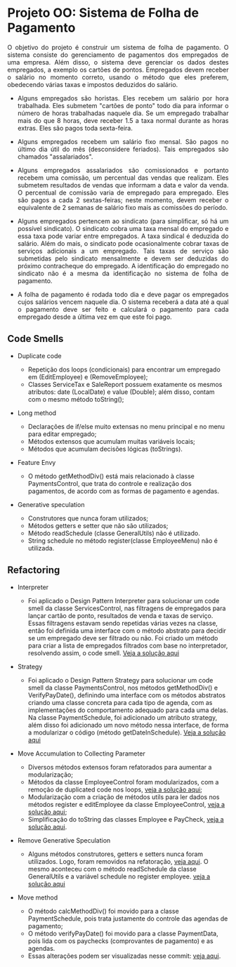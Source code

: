 # Projeto OO: Sistema de Folha de Pagamento

<p align="justify"> O objetivo do projeto é construir um sistema de folha de pagamento. O sistema consiste do gerenciamento de pagamentos dos empregados de uma empresa. Além disso, o sistema deve gerenciar os dados destes empregados, a exemplo os cartões de pontos. Empregados devem receber o salário no momento correto, usando o método que eles preferem, obedecendo várias taxas e impostos deduzidos do salário.
</p>

* <p align="justify">Alguns empregados são horistas. Eles recebem um salário por hora trabalhada. Eles submetem "cartões de ponto" todo dia para informar o número de horas trabalhadas naquele dia. Se um empregado trabalhar mais do que 8 horas, deve receber 1.5 a taxa normal durante as horas extras. Eles são pagos toda sexta-feira.</p>

* <p align="justify">Alguns empregados recebem um salário fixo mensal. São pagos no último dia útil do mês (desconsidere feriados). Tais empregados são chamados "assalariados".</p>

* <p align="justify">Alguns empregados assalariados são comissionados e portanto recebem uma comissão, um percentual das vendas que realizam. Eles submetem resultados de vendas que informam a data e valor da venda. O percentual de comissão varia de empregado para empregado. Eles são pagos a cada 2 sextas-feiras; neste momento, devem receber o equivalente de 2 semanas de salário fixo mais as comissões do período.

</p>

* <p align="justify">Alguns empregados pertencem ao sindicato (para simplificar, só há um possível sindicato). O sindicato cobra uma taxa mensal do empregado e essa taxa pode variar entre empregados. A taxa sindical é deduzida do salário. Além do mais, o sindicato pode ocasionalmente cobrar taxas de serviços adicionais a um empregado. Tais taxas de serviço são submetidas pelo sindicato mensalmente e devem ser deduzidas do próximo contracheque do empregado. A identificação do empregado no sindicato não é a mesma da identificação no sistema de folha de pagamento.</p>

* <p align="justify">A folha de pagamento é rodada todo dia e deve pagar os empregados cujos salários vencem naquele dia. O sistema receberá a data até a qual o pagamento deve ser feito e calculará o pagamento para cada empregado desde a última vez em que este foi pago.</p>

## Code Smells

* Duplicate code
  - Repetição dos loops (condicionais) para encontrar um empregado em (EditEmployee) e (RemoveEmployee);
  - Classes ServiceTax e SaleReport possuem exatamente os mesmos atributos: date (LocalDate) e value (Double); além disso, contam com o mesmo método toString();
 
* Long method
  - Declarações de if/else muito extensas no menu principal e no menu para editar empregado;
  - Métodos extensos que acumulam muitas variáveis locais;
  - Métodos que acumulam decisões lógicas (toStrings).

* Feature Envy
  - O método getMethodDiv() está mais relacionado à classe PaymentsControl, que trata do controle e realização dos pagamentos, de acordo com as formas de pagamento e agendas.

* Generative speculation
  - Construtores que nunca foram utilizados;
  - Métodos getters e setter que não são utilizados;
  - Método readSchedule (classe GeneralUtils) não é utilizado.
  - String schedule no método register(classe EmployeeMenu) não é utilizada.

## Refactoring

* Interpreter
  - Foi aplicado o Design Pattern Interpreter para solucionar um code smell da classe ServicesControl, nas filtragens de empregados para lançar cartão de ponto, resultados de venda e taxas de serviço. Essas filtragens estavam sendo repetidas várias vezes na classe, então foi definida uma interface com o método abstrato para decidir se um empregado deve ser filtrado ou não. Foi criado um método para criar a lista de empregados filtrados com base no interpretador, resolvendo assim, o code smell. [Veja a solução aqui](https://github.com/Miller202/payroll-refactor/commit/f576ee41b55e1cf9be224e7b41bf2faa375b52d8)

* Strategy
  - Foi aplicado o Design Pattern Strategy para solucionar um code smell da classe PaymentsControl, nos métodos getMethodDiv() e VerifyPayDate(), definindo uma interface com os métodos abstratos criando uma classe concreta para cada tipo de agenda, com as implementações do comportamento adequado para cada uma delas. Na classe PaymentSchedule, foi adicionado um atributo strategy, além disso foi adicionado um novo método nessa interface, de forma a modularizar o código (método getDateInSchedule). [Veja a solução aqui](https://github.com/Miller202/payroll-refactor/commit/f23c1823533c0860b0556770fd252472b77fcb0f)

* Move Accumulation to Collecting Parameter
  - Diversos métodos extensos foram refatorados para aumentar a modularização;
  - Métodos da classe EmployeeControl foram modularizados, com a remoção de duplicated code nos loops, [veja a solução aqui](https://github.com/Miller202/payroll-refactor/commit/2659a848dc2c57861983c26630ea4be9fa233485);
  - Modularização com a criação de métodos utils para ler dados nos métodos register e editEmployee da classe EmployeeControl, [veja a solução aqui](https://github.com/Miller202/payroll-refactor/commit/d5b6dc1da9fbc550de000ce8d376c35708bd038e);
  - Simplificação do toString das classes Employee e PayCheck, [veja a solução aqui](https://github.com/Miller202/payroll-refactor/commit/e4591646abe5943794102eb297fcf4a863715971).

* Remove Generative Speculation
  - Alguns métodos construtores, getters e setters nunca foram utilizados. Logo, foram removidos na refatoração, [veja aqui](https://github.com/Miller202/payroll-refactor/commit/9d7ff5cc64dd246539fd2c2d1785f45f62a6e554). O mesmo aconteceu com o método readSchedule da classe GeneralUtils e a variável schedule no register employee. [veja a solução aqui](https://github.com/Miller202/payroll-refactor/commit/9839794051c5bd519d26d6df061e29cad1a28935)

* Move method
  - O método calcMethodDiv() foi movido para a classe PaymentSchedule, pois trata justamente do controle das agendas de pagamento;
  - O método verifyPayDate() foi movido para a classe PaymentData, pois lida com os paychecks (comprovantes de pagamento) e as agendas.
  - Essas alterações podem ser visualizadas nesse commit: [veja aqui](https://github.com/Miller202/payroll-refactor/commit/cedb51a88df3225a7f0bb622af2dcc5af181d67e).
